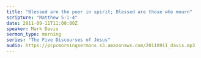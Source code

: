 ```yaml
---
title: "Blessed are the poor in spirit; Blessed are those who mourn"
scripture: "Matthew 5:1-4"
date: 2011-09-11T11:00:00Z
speaker: Mark Davis
sermon_type: morning
series: "The Five Discourses of Jesus"
audio: https://pcpcmorningsermons.s3.amazonaws.com/20110911_davis.mp3 
---
```



